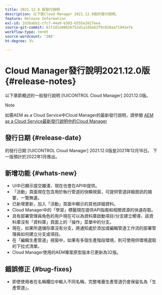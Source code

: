 ```yaml
---
title: 2021.12.0 版發行說明
description: 以下是Cloud Manager 2021.12.0版的發行說明。
feature: Release Information
exl-id: 2d38abb1-cfc7-44a9-b303-b555e2827eea
source-git-commit: 61f2d1e0882b752d1a1d5e62f9c028aa71941efe
workflow-type: tm+mt
source-wordcount: '265'
ht-degree: 3%

---
```


# Cloud Manager發行說明2021.12.0版 {#release-notes}

以下章節概述的一般發行說明 [!UICONTROL Cloud Manager] 2021.12.0版。

>[!NOTE]
>
>如需AEM as a Cloud Service中Cloud Manager的最新發行說明，請參閱 [AEM as a Cloud Service最新發行說明中的Cloud Manager](https://experienceleague.adobe.com/docs/experience-manager-cloud-service/content/implementing/using-cloud-manager/release-notes-cloud-manager/release-notes-cm-current.html)

## 發行日期 {#release-date}

的發行日期 [!UICONTROL Cloud Manager] 2021.12.0版是2021年12月16日。 下一版預計於2022年1月推出。

## 新增功能 {#whats-new}

* UI中已顯示提交雜湊，現在也會在API中提供。
* 「活動」頁面現在包含用於執行管道的快顯視窗，可提供管道詳細資訊的摘要，一覽無遺。
* 已新增更新，加入「活動」頁面中顯示的其他詳細資料。
* Cloud Manager中的「學習」標籤現在提供API指南和相關資源的快速存取。
* 具有部署管理員角色的用戶現在可以為資料庫啟動項目/分支建立嚮導，該資料庫沒有「資料庫」頁面上的「操作」菜單中的分支。
* 現在，如果所選儲存庫沒有分支，將通知處於添加或編輯管道工作流的部署管理員如何建立分支或項目。
* 在「編輯生產管道」視窗中，如果有多個生產階段環境，則可使用供環境選取的下拉式清單。
* Cloud Manager使用的AEM專案原型版本已更新為32版。

## 錯誤修正 {#bug-fixes}

* 即使使用者在名稱欄位中輸入不同名稱，完整堆疊生產管道仍會保留名為「生產管道」。
